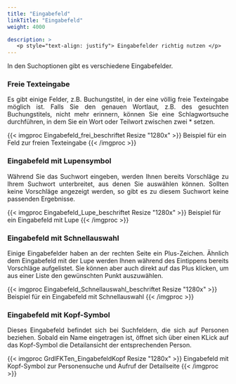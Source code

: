 ```yaml
---
title: "Eingabefeld"
linkTitle: "Eingabefeld"
weight: 4000

description: >
   <p style="text-align: justify"> Eingabefelder richtig nutzen </p>
---
```

In den Suchoptionen gibt es verschiedene Eingabefelder.

### Freie Texteingabe

<p style="text-align: justify"> Es gibt einige Felder, z.B. Buchungstitel, in der eine völlig freie Texteingabe möglich ist.
Falls Sie den genauen Wortlaut, z.B. des gesuchten Buchungstitels, nicht mehr erinnern, können Sie eine Schlagwortsuche durchführen, in dem Sie ein Wort oder Teilwort zwischen zwei * setzen. </p>

{{< imgproc Eingabefeld_frei_beschriftet Resize "1280x" >}}
Beispiel für ein Feld zur freien Texteingabe
{{< /imgproc >}}

### Eingabefeld mit Lupensymbol

<p style="text-align: justify"> Während Sie das Suchwort eingeben, werden Ihnen bereits Vorschläge zu Ihrem Suchwort unterbreitet, aus denen Sie auswählen können.
Sollten keine Vorschläge angezeigt werden, so gibt es zu diesem Suchwort keine passenden Ergebnisse. </p>

{{< imgproc Eingabefeld_Lupe_beschriftet Resize "1280x" >}}
Beispiel für ein Eingabefeld mit Lupe
{{< /imgproc >}}

### Eingabefeld mit Schnellauswahl

<p style="text-align: justify"> Einige Eingabefelder haben an der rechten Seite ein Plus-Zeichen. Ähnlich dem Eingabefeld mit der Lupe werden Ihnen während des Eintippens bereits Vorschläge aufgelistet. Sie können aber auch direkt auf das Plus klicken, um aus einer Liste den gewünschten Punkt auszuwählen. </p>

{{< imgproc Eingabefeld_Schnellauswahl_beschriftet Resize "1280x" >}}
Beispiel für ein Eingabefeld mit Schnellauswahl
{{< /imgproc >}}

### Eingabefeld mit Kopf-Symbol

<p style="text-align: justify"> Dieses Eingabefeld befindet sich bei Suchfeldern, die sich auf Personen beziehen. Sobald ein Name eingetragen ist, öffnet sich über einen KLick auf das Kopf-Symbol die Detailansicht der entsprechenden Person.

{{< imgproc GrdlFKTen_EingabefeldKopf Resize "1280x" >}}
Eingabefeld mit Kopf-Symbol zur Personensuche und Aufruf der Detailseite
{{< /imgproc >}}
